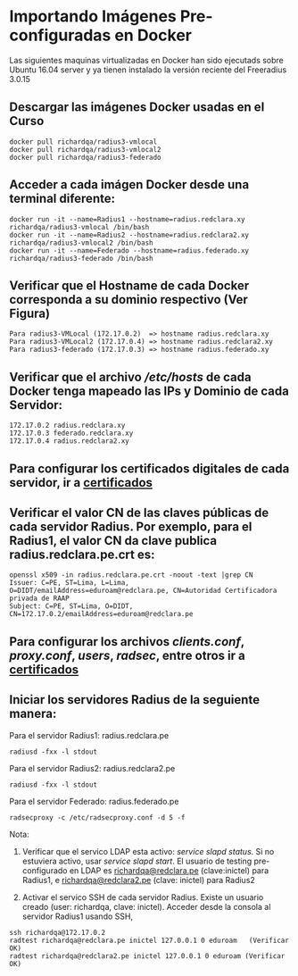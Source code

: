 # Importando Imágenes Pre-configuradas en Docker
Las siguientes maquinas virtualizadas en Docker han sido ejecutads sobre Ubuntu 16.04 server y ya tienen instalado la versión reciente del Freeradius 3.0.15

## Descargar las imágenes Docker usadas en el Curso
 ```
docker pull richardqa/radius3-vmlocal
docker pull richardqa/radius3-vmlocal2
docker pull richardqa/radius3-federado
 ```
## Acceder a cada imágen Docker desde una terminal diferente:

 ```
docker run -it --name=Radius1 --hostname=radius.redclara.xy richardqa/radius3-vmlocal /bin/bash
docker run -it --name=Radius2 --hostname=radius.redclara2.xy richardqa/radius3-vmlocal2 /bin/bash
docker run -it --name=Federado --hostname=radius.federado.xy richardqa/radius3-federado /bin/bash
 ```
## Verificar que el Hostname de cada Docker corresponda a su dominio respectivo (Ver Figura)

 ```
Para radius3-VMLocal (172.17.0.2)  => hostname radius.redclara.xy
Para radius3-VMLocal2 (172.17.0.4) => hostname radius.redclara2.xy
Para radius3-federado (172.17.0.3) => hostname radius.federado.xy
 ```
## Verificar que el archivo */etc/hosts* de cada Docker tenga mapeado las IPs y Dominio de cada Servidor:
 ```
172.17.0.2 radius.redclara.xy
172.17.0.3 federado.redclara.xy
172.17.0.4 radius.redclara2.xy
 ```
## Para configurar los certificados digitales de cada servidor, ir a [certificados](https://github.com/richardqa/curso-eduroam/blob/master/modulos/Configura-Certs.md)

## Verificar el valor CN de las claves públicas de cada servidor Radius. Por exemplo, para el Radius1, el valor CN da clave publica radius.redclara.pe.crt es:
 ```
openssl x509 -in radius.redclara.pe.crt -noout -text |grep CN
Issuer: C=PE, ST=Lima, L=Lima, O=DIDT/emailAddress=eduroam@redclara.pe, CN=Autoridad Certificadora privada de RAAP
Subject: C=PE, ST=Lima, O=DIDT, CN=172.17.0.2/emailAddress=eduroam@redclara.pe
 ```
## Para configurar los archivos *clients.conf*, *proxy.conf*, *users*, *radsec*, entre otros ir a [certificados](https://github.com/richardqa/curso-eduroam/blob/master/modulos/Freeradius3.x/Readme.md)

## Iniciar los servidores Radius de la seguiente manera:

Para el servidor Radius1: radius.redclara.pe
 ```
radiusd -fxx -l stdout
 ```
Para el servidor Radius2: radius.redclara2.pe
 ```
radiusd -fxx -l stdout
 ```
Para el servidor Federado: radius.federado.pe
 ```
radsecproxy -c /etc/radsecproxy.conf -d 5 -f
 ```
Nota: 
1. Verificar que el servico LDAP esta activo:  *service slapd status*. Si no estuviera activo, usar *service slapd start*. El usuario de testing pre-configurado en LDAP es richardqa@redclara.pe (clave:inictel) para Radius1, e richardqa@redclara2.pe (clave: inictel) para Radius2

2. Activar el servico SSH de cada servidor Radius. Existe un usuario creado (user: richardqa,  clave: inictel). Acceder desde la consola al servidor Radius1 usando SSH,
 ```
ssh richardqa@172.17.0.2
radtest richardqa@redclara.pe inictel 127.0.0.1 0 eduroam   (Verificar OK)
radtest richardqa@redclara2.pe inictel 127.0.0.1 0 eduroam (Verificar OK)
 ```

